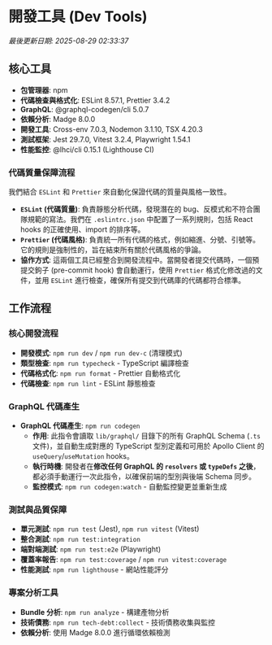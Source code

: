 # 開發工具 (Dev Tools)

_最後更新日期: 2025-08-29 02:33:37_

## 核心工具

- **包管理器**: npm
- **代碼檢查與格式化**: ESLint 8.57.1, Prettier 3.4.2
- **GraphQL**: @graphql-codegen/cli 5.0.7
- **依賴分析**: Madge 8.0.0
- **開發工具**: Cross-env 7.0.3, Nodemon 3.1.10, TSX 4.20.3
- **測試框架**: Jest 29.7.0, Vitest 3.2.4, Playwright 1.54.1
- **性能監控**: @lhci/cli 0.15.1 (Lighthouse CI)

### 代碼質量保障流程

我們結合 `ESLint` 和 `Prettier` 來自動化保證代碼的質量與風格一致性。

- **`ESLint` (代碼質量)**: 負責靜態分析代碼，發現潛在的 bug、反模式和不符合團隊規範的寫法。我們在 `.eslintrc.json` 中配置了一系列規則，包括 React hooks 的正確使用、import 的排序等。
- **`Prettier` (代碼風格)**: 負責統一所有代碼的格式，例如縮進、分號、引號等。它的規則是強制性的，旨在結束所有關於代碼風格的爭論。
- **協作方式**: 這兩個工具已經整合到開發流程中。當開發者提交代碼時，一個預提交鉤子 (pre-commit hook) 會自動運行，使用 `Prettier` 格式化修改過的文件，並用 `ESLint` 進行檢查，確保所有提交到代碼庫的代碼都符合標準。

## 工作流程

### 核心開發流程

- **開發模式**: `npm run dev` / `npm run dev-c` (清理模式)
- **類型檢查**: `npm run typecheck` - TypeScript 編譯檢查
- **代碼格式化**: `npm run format` - Prettier 自動格式化
- **代碼檢查**: `npm run lint` - ESLint 靜態檢查

### GraphQL 代碼產生

- **GraphQL 代碼產生**: `npm run codegen`
  - **作用**: 此指令會讀取 `lib/graphql/` 目錄下的所有 GraphQL Schema (`.ts` 文件)，並自動生成對應的 TypeScript 型別定義和可用於 Apollo Client 的 `useQuery`/`useMutation` hooks。
  - **執行時機**: 開發者在**修改任何 GraphQL 的 `resolvers` 或 `typeDefs` 之後**，都必須手動運行一次此指令，以確保前端的型別與後端 Schema 同步。
  - **監控模式**: `npm run codegen:watch` - 自動監控變更並重新生成

### 測試與品質保障

- **單元測試**: `npm run test` (Jest), `npm run vitest` (Vitest)
- **整合測試**: `npm run test:integration`
- **端對端測試**: `npm run test:e2e` (Playwright)
- **覆蓋率報告**: `npm run test:coverage` / `npm run vitest:coverage`
- **性能測試**: `npm run lighthouse` - 網站性能評分

### 專案分析工具

- **Bundle 分析**: `npm run analyze` - 構建產物分析
- **技術債務**: `npm run tech-debt:collect` - 技術債務收集與監控
- **依賴分析**: 使用 Madge 8.0.0 進行循環依賴檢測
